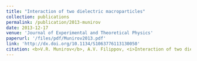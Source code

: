 ```yaml
---
title: "Interaction of two dielectric macroparticles"
collection: publications
permalink: /publication/2013-munirov
date: 2013-12-17
venue: 'Journal of Experimental and Theoretical Physics'
paperurl: '/files/pdf/Munirov2013.pdf'
link: 'http://dx.doi.org/10.1134/S1063776113130050'
citation: <b>V.R. Munirov</b>, A.V. Filippov, <i>Interaction of two dielectric macroparticles</i>,  J. Exp. Theor. Phys., 117, 809-819 (2013)
---
```

